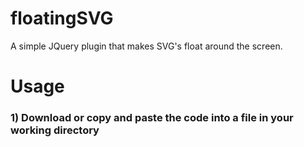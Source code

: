 # floatingSVG

A simple JQuery plugin that makes SVG's float around the screen.

# Usage

### 1) Download or copy and paste the code into a file in your working directory

